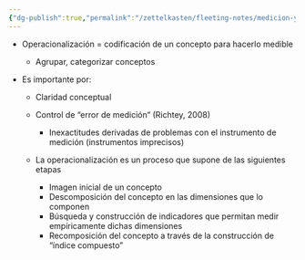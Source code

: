 ```yaml
---
{"dg-publish":true,"permalink":"/zettelkasten/fleeting-notes/medicion-y-operacionalizacion/"}
---
```



- Operacionalización = codificación de un concepto para hacerlo medible
    - Agrupar, categorizar conceptos
- Es importante por:
    
    - Claridad conceptual
    - Control de “error de medición“ (Richtey, 2008)
        - Inexactitudes derivadas de problemas con el instrumento de medición (instrumentos imprecisos)
    
    - La operacionalización es un proceso que supone de las siguientes etapas
        - Imagen inicial de un concepto
        - Descomposición del concepto en las dimensiones que lo componen
        - Búsqueda y construcción de indicadores que permitan medir empíricamente dichas dimensiones
        - Recomposición del concepto a través de la construcción de “índice compuesto”